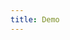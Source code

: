 ```yaml
---
title: Demo
---
```


<iframe style="border: 0; height: calc(100vh - 320px); width: 100%" src="//localhost:6006/?path=/story/stack-view--basic"></iframe>
